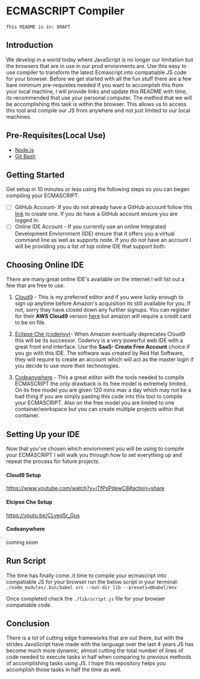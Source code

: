 # ECMASCRIPT Compiler
```This README is in: DRAFT ```
## Introduction

We develop in a world today where JavaScript is no longer our limitation but the browsers that are in use in our prod enviorments are. Use this easy to use compiler to transform the latest Ecmascript into compatiable JS code for your browser. Before we get started with all the fun stuff there are a few bare minimum pre-requistes needed if you want to accomplish this from your local machine, I will provide links and update this README with time, its recommended that use your personal computer. The method that we will be accomplishing this task is within the browser. This allows us to access this tool and compile our JS from anywhere and not just limited to our local machines.  

## Pre-Requisites(Local Use)
- [Node.js](https://nodejs.org/en/)
- [Git Bash](https://www.gnu.org/software/bash/)

## Getting Started

Get setup in 10 minutes or less using the following steps so you can began compiling your ECMASCRIPT.

- [ ] GitHub Account- If you do not already have a GitHub account follow this [link](https://github.com/join) to create one. If you do have a GitHub account ensure you are logged in. 
- [ ] Online IDE Account - If you currently use an online Integrated Development Enviornment (IDE) ensure that it offers you a virtual command line as well as supports node. If you do not have an account I will be providing you a list of top online IDE that support both. 

## Choosing Online IDE

There are many great online IDE's available on the internet I will list out a few that are free to use. 

1. [Cloud9](https://www.cloud.io) - This is my preferred editor and if you were lucky enough to sign up anytime before Amazon's acquisition its still available for you. If not, sorry they have closed down any further signups. You can register for their **AWS Cloud9** version [here](https://aws.amazon.com/cloud9/) but amazon will require a credit card to be on file.

2. [Eclipse Che (codenvy)](https://www.eclipse.org/che/)- When Amazon eventually deprecates Cloud9 this will be its successor. Codenvy is a very powerful web IDE with a great front end interface. Use the **SaaS- Create Free Account** choice if you go with this IDE. The software was created by Red Hat Software, they will require to create an account which will act as the master login if you decide to use more their technologies.

3. [Codeanywhere](https://codeanywhere.com/) - This a great editor with the tools needed to compile ECMASCRIPT the only drawback is its free model is extremely limited. On its free model you are given 120 mins max a day which may not be a bad thing if you are simply pasting this code into this tool to compile your ECMASCRIPT. Also on the free model you are limited to one container/workspace but you can create multiple projects within that container.

## Setting Up your IDE

Now that you've chosen which enviornment you will be using to compile your ECMASCRIPT I will walk you through how to set everything up and repeat the process for future projects. 

#### Cloud9 Setup
https://www.youtube.com/watch?v=iTfPsPdewC8#action=share

#### Elcipse Che Setup
https://youtu.be/CLveq5r_Gus

#### Codeanywhere
coming soon

## Run Script

The time has finally come..it time to compile your ecmascript into compatiable JS for your browser run the below script in your terminal:
``` ./node_modules/.bin/babel src --out-dir lib --presets=@babel/env ```

Once  completed check the ``` ./lib/script.js ``` file for your browser compatiable code. 

## Conclusion

There is a lot of cutting edge frameworks that are out there, but with the strides JavaScript have made with the language over the last 4 years JS has become much more dynamic, almost cutting the total number of lines of code needed to execute tasks in half when comparing to previous methods of accomplishing tasks using JS. I hope this repository helps you accomplish those tasks in half the time as well.  
